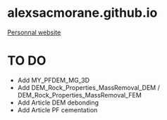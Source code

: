 # alexsacmorane.github.io
[Personnal website](https://alexsacmorane.github.io)

# TO DO
- Add MY_PFDEM_MG_3D
- Add DEM_Rock_Properties_MassRemoval_DEM / DEM_Rock_Properties_MassRemoval_FEM
- Add Article DEM debonding
- Add Article PF cementation
